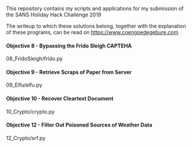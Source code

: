 This repository contains my scripts and applications for my submission of the SANS Holiday Hack Challenge 2019

The writeup to which these solutions belong, together with the explanation of these programs, can be read on https://www.coengoedegebure.com
#### Objective 8 - Bypassing the Frido Sleigh CAPTEHA
08_FridoSleigh/frido.py

#### Objective 9 - Retrieve Scraps of Paper from Server
09_Elfu/elfu.py

#### Objective 10 - Recover Cleartext Document
10_Crypto/crypto.py

#### Objective 12 - Filter Out Poisoned Sources of Weather Data
12_Crypto/srf.py

